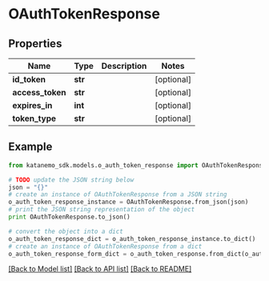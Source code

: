 # OAuthTokenResponse


## Properties
Name | Type | Description | Notes
------------ | ------------- | ------------- | -------------
**id_token** | **str** |  | [optional] 
**access_token** | **str** |  | [optional] 
**expires_in** | **int** |  | [optional] 
**token_type** | **str** |  | [optional] 

## Example

```python
from katanemo_sdk.models.o_auth_token_response import OAuthTokenResponse

# TODO update the JSON string below
json = "{}"
# create an instance of OAuthTokenResponse from a JSON string
o_auth_token_response_instance = OAuthTokenResponse.from_json(json)
# print the JSON string representation of the object
print OAuthTokenResponse.to_json()

# convert the object into a dict
o_auth_token_response_dict = o_auth_token_response_instance.to_dict()
# create an instance of OAuthTokenResponse from a dict
o_auth_token_response_form_dict = o_auth_token_response.from_dict(o_auth_token_response_dict)
```
[[Back to Model list]](../README.md#documentation-for-models) [[Back to API list]](../README.md#documentation-for-api-endpoints) [[Back to README]](../README.md)


